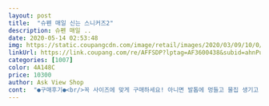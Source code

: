 ```yaml
---
layout: post 
title:  "슈펜 매일 신는 스니커즈2" 
description: 슈펜 매일 ..
date: 2020-05-14 02:53:48 
img: https://static.coupangcdn.com/image/retail/images/2020/03/09/10/0/69d15560-a6f5-42e8-bbfc-ad3e97d140c5.jpg 
linkUrl: https://link.coupang.com/re/AFFSDP?lptag=AF3600438&subid=ahnPublicAsk&pageKey=1491729117&itemId=2560770973&vendorItemId=70353737974&traceid=V0-113-e892470369f1e445 
categories: [1007] 
color: 4A148C 
price: 10300 
author: Ask View Shop 
cont:  "●구매후기●<br/>꼭 사이즈에 맞게 구매하세요! 아니면 발톱에 멍들고 물집 생기고 피 안 통해요... <br/>ㅎ 그래서 다른 사이즈로 재구매했습니다ㅋㅋㅋ 발바닥도 푹신푹신하고 신을만해요.<br/> 가격도 만 원대니까 그냥 막 신고 버리기 좋습니다<br/>" 
---
```

